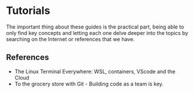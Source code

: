 # Tutorials

The important thing about these guides is the practical part, being able to only find key concepts and letting each one delve deeper into the topics by searching on the Internet or references that we have.

## References

- The Linux Terminal Everywhere: WSL, containers, VScode and the Cloud
- To the grocery store with Git - Building code as a team is key.
